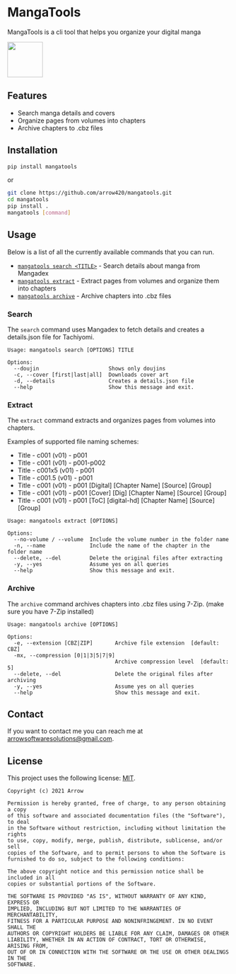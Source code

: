 # MangaTools

MangaTools is a cli tool that helps you organize your digital manga

<img float="left" src=".github/readme-images/logo.png" alt="" width="80"/>


## Features

* Search manga details and covers
* Organize pages from volumes into chapters
* Archive chapters to .cbz files

## Installation

```sh
pip install mangatools
```
or

```sh
git clone https://github.com/arrow420/mangatools.git
cd mangatools
pip install .
mangatools [command]
```

## Usage
Below is a list of all the currently available commands that you can run.

* [`mangatools search <TITLE>`](#search) - Search details about manga from Mangadex
* [`mangatools extract`](#extract)       - Extract pages from volumes and organize them into chapters
* [`mangatools archive`](#archive)       - Archive chapters into .cbz files


### Search
The `search` command uses Mangadex to fetch details and creates a details.json file for Tachiyomi.


```commandline
Usage: mangatools search [OPTIONS] TITLE

Options:
  --doujin                      Shows only doujins
  -c, --cover [first|last|all]  Downloads cover art
  -d, --details                 Creates a details.json file
  --help                        Show this message and exit.
```


### Extract
The `extract` command extracts and organizes pages from volumes into chapters.

Examples of supported file naming schemes:
* Title - c001 (v01) - p001
* Title - c001 (v01) - p001-p002
* Title - c001x5 (v01) - p001
* Title - c001.5 (v01) - p001
* Title - c001 (v01) - p001 [Digital] [Chapter Name] [Source] [Group]
* Title - c001 (v01) - p001 [Cover] [Dig] [Chapter Name] [Source] [Group]
* Title - c001 (v01) - p001 [ToC] [digital-hd] [Chapter Name] [Source] [Group]


```commandline
Usage: mangatools extract [OPTIONS]

Options:
  --no-volume / --volume  Include the volume number in the folder name
  -n, --name              Include the name of the chapter in the folder name
  --delete, --del         Delete the original files after extracting
  -y, --yes               Assume yes on all queries
  --help                  Show this message and exit.
```


### Archive
The `archive` command archives chapters into .cbz files using 7-Zip. (make sure you have 7-Zip installed)


```commandline
Usage: mangatools archive [OPTIONS]

Options:
  -e, --extension [CBZ|ZIP]       Archive file extension  [default: CBZ]
  -mx, --compression [0|1|3|5|7|9]
                                  Archive compression level  [default: 5]
  --delete, --del                 Delete the original files after archiving
  -y, --yes                       Assume yes on all queries
  --help                          Show this message and exit.
```


## Contact
If you want to contact me you can reach me at <arrowsoftwaresolutions@gmail.com>.

## License
<!--- If you're not sure which open license to use see https://choosealicense.com/--->

This project uses the following license: [MIT](<https://choosealicense.com/licenses/mit/>).

```
Copyright (c) 2021 Arrow

Permission is hereby granted, free of charge, to any person obtaining a copy
of this software and associated documentation files (the "Software"), to deal
in the Software without restriction, including without limitation the rights
to use, copy, modify, merge, publish, distribute, sublicense, and/or sell
copies of the Software, and to permit persons to whom the Software is
furnished to do so, subject to the following conditions:

The above copyright notice and this permission notice shall be included in all
copies or substantial portions of the Software.

THE SOFTWARE IS PROVIDED "AS IS", WITHOUT WARRANTY OF ANY KIND, EXPRESS OR
IMPLIED, INCLUDING BUT NOT LIMITED TO THE WARRANTIES OF MERCHANTABILITY,
FITNESS FOR A PARTICULAR PURPOSE AND NONINFRINGEMENT. IN NO EVENT SHALL THE
AUTHORS OR COPYRIGHT HOLDERS BE LIABLE FOR ANY CLAIM, DAMAGES OR OTHER
LIABILITY, WHETHER IN AN ACTION OF CONTRACT, TORT OR OTHERWISE, ARISING FROM,
OUT OF OR IN CONNECTION WITH THE SOFTWARE OR THE USE OR OTHER DEALINGS IN THE
SOFTWARE.
```